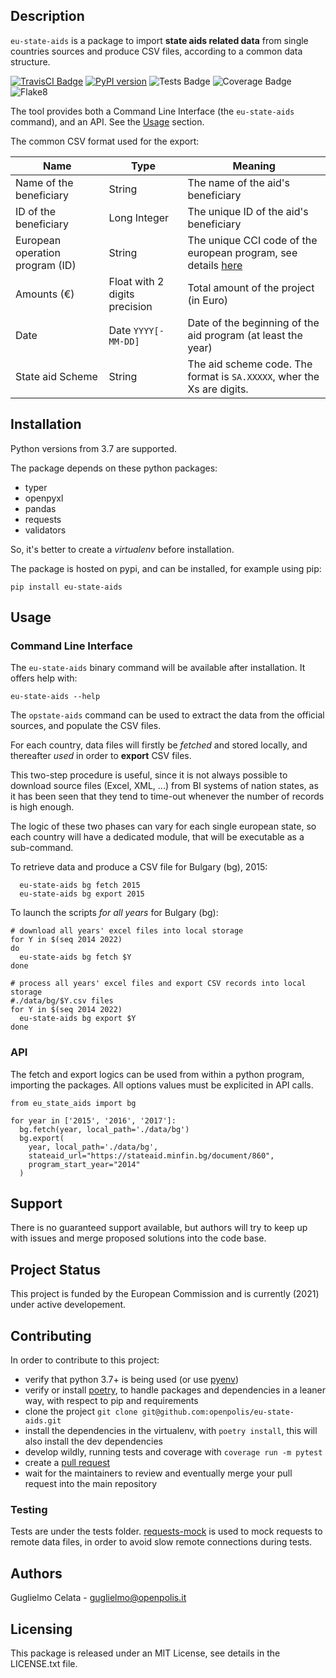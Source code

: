 ## Description

`eu-state-aids` is a package to import **state aids related data** from single countries sources
and produce CSV files, according to a common data structure.

[![TravisCI Badge](https://travis-ci.com/openpolis/eu-state-aids.svg?branch=master "TravisCI building status")](https://travis-ci.com/github/openpolis/eu-state-aids)
[![PyPI version](https://badge.fury.io/py/eu-state-aids.svg)](https://badge.fury.io/py/eu-state-aids)
![Tests Badge](https://op-badges.s3.eu-west-1.amazonaws.com/eu-state-aids/tests-badge.svg?2)
![Coverage Badge](https://op-badges.s3.eu-west-1.amazonaws.com/eu-state-aids/coverage-badge.svg?2)
![Flake8](https://op-badges.s3.eu-west-1.amazonaws.com/eu-state-aids/flake8-badge.svg?2)

The tool provides both a Command Line Interface (the `eu-state-aids` command), 
and an API. See the [Usage](#Usage) section.

The common CSV format used for the export:

|Name|Type|Meaning|
|----|----|-------|
|Name of the beneficiary| String | The name of the aid's beneficiary|
|ID of the beneficiary| Long Integer | The unique ID of the aid's beneficiary|
|European operation program (ID)| String | The unique CCI code of the european program, see details [here](https://ec.europa.eu/sfc/sites/sfc2014/files/QG+pdf/CCI_0.pdf) |
|Amounts (€)| Float with 2 digits precision | Total amount of the project (in Euro) |
|Date| Date `YYYY[-MM-DD]` | Date of the beginning of the aid program (at least the year) |
|State aid Scheme| String | The aid scheme code. The format is `SA.XXXXX`, wher the Xs are digits. |


## Installation

Python versions from 3.7 are supported.
 
The package depends on these python packages:
* typer
* openpyxl
* pandas
* requests
* validators

So, it's better to create a *virtualenv* before installation.

The package is hosted on pypi, and can be installed, for example using pip:

    pip install eu-state-aids 


## Usage

### Command Line Interface
The `eu-state-aids` binary command will be available after installation. 
It offers help with:

    eu-state-aids --help

The `opstate-aids` command can be used to extract the data from the official sources, 
and populate the CSV files.

For each country, data files will firstly be *fetched* and stored locally, 
and thereafter *used* in order to **export** CSV files.

This two-step procedure is useful, since it is not always possible to download source files (Excel, XML, ...) from 
BI systems of nation states, as it has been seen that they tend to time-out whenever the number of records is 
high enough.

The logic of these two phases can vary for each single european state, so each country will have a dedicated module,
that will be executable as a sub-command.

To retrieve data and produce a CSV file for Bulgary (bg), 2015:
 
      eu-state-aids bg fetch 2015
      eu-state-aids bg export 2015

To launch the scripts *for all years* for Bulgary (bg):

    # download all years' excel files into local storage 
    for Y in $(seq 2014 2022)
    do 
      eu-state-aids bg fetch $Y
    done
    
    # process all years' excel files and export CSV records into local storage 
    #./data/bg/$Y.csv files
    for Y in $(seq 2014 2022)
      eu-state-aids bg export $Y
    done

### API
The fetch and export logics can be used from within a python program, 
importing the packages. All options values must be explicited in API calls.

    from eu_state_aids import bg

    for year in ['2015', '2016', '2017']:
      bg.fetch(year, local_path='./data/bg')
      bg.export(
        year, local_path='./data/bg', 
        stateaid_url="https://stateaid.minfin.bg/document/860", 
        program_start_year="2014"
      )
  

## Support

There is no guaranteed support available, but authors will try to keep up with issues 
and merge proposed solutions into the code base.

## Project Status
This project is funded by the European Commission and is currently (2021) under active developement.

## Contributing
In order to contribute to this project:
* verify that python 3.7+ is being used (or use [pyenv](https://github.com/pyenv/pyenv))
* verify or install [poetry](https://python-poetry.org/), to handle packages and dependencies in a leaner way, 
  with respect to pip and requirements
* clone the project `git clone git@github.com:openpolis/eu-state-aids.git` 
* install the dependencies in the virtualenv, with `poetry install`,
  this will also install the dev dependencies
* develop wildly, running tests and coverage with `coverage run -m pytest`
* create a [pull request](https://docs.github.com/en/github/collaborating-with-pull-requests/proposing-changes-to-your-work-with-pull-requests/about-pull-requests)
* wait for the maintainers to review and eventually merge your pull request into the main repository

### Testing
Tests are under the tests folder. [requests-mock](https://requests-mock.readthedocs.io/en/latest/index.html)
is used to mock requests to remote data files, in order to avoid slow remote connections during tests.

## Authors
Guglielmo Celata - guglielmo@openpolis.it

## Licensing
This package is released under an MIT License, see details in the LICENSE.txt file.
